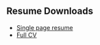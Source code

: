 ## Resume Downloads

- [Single page resume](https://github.com/jdelaporte/jdelaporte.github.io/blob/master/Resume_JoannaDelaporte_Architect.pdf)
- [Full CV](https://github.com/jdelaporte/jdelaporte.github.io/blob/master/2019_Resume_Full_JoannaDelaporte.pdf)
